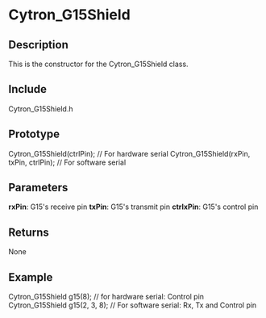 # Cytron_G15Shield #

## Description ##
This is the constructor for the Cytron_G15Shield class.

## Include ##
Cytron_G15Shield.h

## Prototype ##
Cytron_G15Shield(ctrlPin); // For hardware serial
Cytron_G15Shield(rxPin, txPin, ctrlPin); // For software serial

## Parameters ##
**rxPin**: G15's receive pin
**txPin**: G15's transmit pin
**ctrlxPin**: G15's control pin

## Returns ##
None

## Example ##
Cytron_G15Shield g15(8); // for hardware serial: Control pin
Cytron_G15Shield g15(2, 3, 8); // For software serial: Rx, Tx and Control pin
